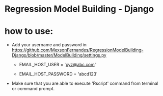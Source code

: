 # Regression Model Building - Django 

# how to use:
  - Add your username and password in https://github.com/MexsonFernandes/RegressionModelBuilding-Django/blob/master/ModelBuilding/settings.py
  
      - EMAIL_HOST_USER = 'xyz@abc.com'
    
      - EMAIL_HOST_PASSWORD = 'abcd123'
    
    
  - Make sure that you are able to execute 'Rscript' command from terminal or command prompt.
